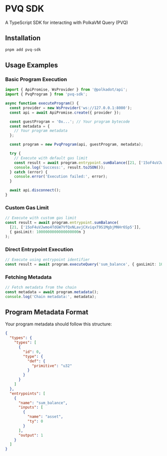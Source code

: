 # PVQ SDK

A TypeScript SDK for interacting with PolkaVM Query (PVQ)

## Installation

```bash
pnpm add pvq-sdk
```

## Usage Examples

### Basic Program Execution

```typescript
import { ApiPromise, WsProvider } from '@polkadot/api';
import { PvqProgram } from 'pvq-sdk';

async function executeProgram() {
  const provider = new WsProvider('ws://127.0.0.1:8000');
  const api = await ApiPromise.create({ provider });

  const guestProgram = '0x...'; // Your program bytecode
  const metadata = {
    // Your program metadata
  };

  const program = new PvqProgram(api, guestProgram, metadata);

  try {
    // Execute with default gas limit
    const result = await program.entrypoint.sumBalance([21, ['15oF4uVJwmo4TdGW7VfQxNLavjCXviqxT9S1MgbjMNHr6Sp5']]);
    console.log('Success:', result.toJSON());
  } catch (error) {
    console.error('Execution failed:', error);
  }

  await api.disconnect();
}
```

### Custom Gas Limit

```typescript
// Execute with custom gas limit
const result = await program.entrypoint.sumBalance(
  [21, ['15oF4uVJwmo4TdGW7VfQxNLavjCXviqxT9S1MgbjMNHr6Sp5']],
  { gasLimit: 1000000000000000000n }
);
```

### Direct Entrypoint Execution

```typescript
// Execute using entrypoint identifier
const result = await program.executeQuery('sum_balance', { gasLimit: 1000000n }, [21, ['15oF4uVJwmo4TdGW7VfQxNLavjCXviqxT9S1MgbjMNHr6Sp5']]);
```

### Fetching Metadata

```typescript
// Fetch metadata from the chain
const metadata = await program.metadata();
console.log('Chain metadata:', metadata);
```

## Program Metadata Format

Your program metadata should follow this structure:

```json
{
  "types": {
    "types": [
      {
        "id": 0,
        "type": {
          "def": {
            "primitive": "u32"
          }
        }
      }
    ]
  },
  "entrypoints": [
    {
      "name": "sum_balance",
      "inputs": [
        {
          "name": "asset",
          "ty": 0
        }
      ],
      "output": 1
    }
  ]
}
```
